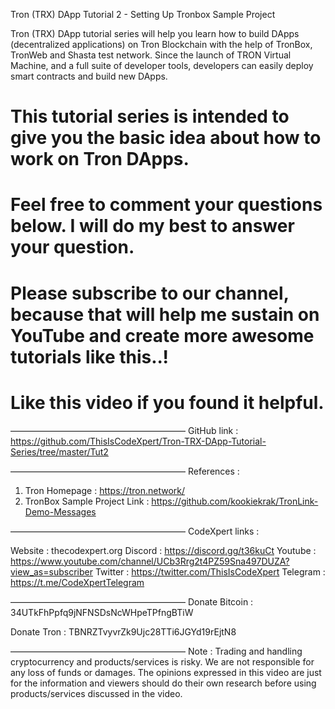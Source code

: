 Tron (TRX) DApp Tutorial 2 - Setting Up Tronbox Sample Project




Tron (TRX) DApp tutorial series will help you learn how to build DApps (decentralized applications) on Tron Blockchain with the help of TronBox, TronWeb and Shasta test network. Since the launch of TRON Virtual Machine, and a full suite of developer tools, developers can easily deploy smart contracts and build new DApps.

# This tutorial series is intended to give you the basic idea about how to work on Tron DApps.

# Feel free to comment your questions below. I will do my best to answer your question.

# Please subscribe to our channel, because that will help me sustain on YouTube and create more awesome tutorials like this..!

# Like this video if you found it helpful.

————————————————————
GitHub link : https://github.com/ThisIsCodeXpert/Tron-TRX-DApp-Tutorial-Series/tree/master/Tut2

————————————————————
References :

1. Tron Homepage : https://tron.network/
2. TronBox Sample Project Link : https://github.com/kookiekrak/TronLink-Demo-Messages

————————————————————
CodeXpert links :

Website : thecodexpert.org
Discord : https://discord.gg/t36kuCt
Youtube : https://www.youtube.com/channel/UCb3Rrg2t4PZ59Sna497DUZA?view_as=subscriber
Twitter : https://twitter.com/ThisIsCodeXpert
Telegram : https://t.me/CodeXpertTelegram

————————————————————
Donate Bitcoin : 34UTkFhPpfq9jNFNSDsNcWHpeTPfngBTiW

Donate Tron : TBNRZTvyvrZk9Ujc28TTi6JGYd19rEjtN8

————————————————————
 Note : Trading and handling cryptocurrency and products/services is risky. We are not responsible for any loss of funds or damages. The opinions expressed in this video are just for the information and viewers should do their own research before using products/services discussed in the video.



